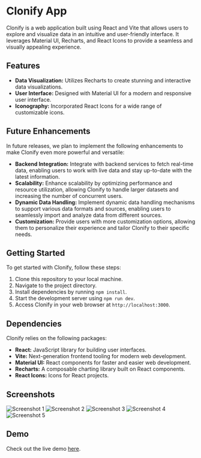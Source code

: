 # Clonify App

Clonify is a web application built using React and Vite that allows users to explore and visualize data in an intuitive and user-friendly interface. It leverages Material UI, Recharts, and React Icons to provide a seamless and visually appealing experience.

## Features

- **Data Visualization:** Utilizes Recharts to create stunning and interactive data visualizations.
- **User Interface:** Designed with Material UI for a modern and responsive user interface.
- **Iconography:** Incorporated React Icons for a wide range of customizable icons.

## Future Enhancements

In future releases, we plan to implement the following enhancements to make Clonify even more powerful and versatile:

- **Backend Integration:** Integrate with backend services to fetch real-time data, enabling users to work with live data and stay up-to-date with the latest information.
- **Scalability:** Enhance scalability by optimizing performance and resource utilization, allowing Clonify to handle larger datasets and increasing the number of concurrent users.
- **Dynamic Data Handling:** Implement dynamic data handling mechanisms to support various data formats and sources, enabling users to seamlessly import and analyze data from different sources.
- **Customization:** Provide users with more customization options, allowing them to personalize their experience and tailor Clonify to their specific needs.

## Getting Started

To get started with Clonify, follow these steps:

1. Clone this repository to your local machine.
2. Navigate to the project directory.
3. Install dependencies by running `npm install`.
4. Start the development server using `npm run dev`.
5. Access Clonify in your web browser at `http://localhost:3000`.

## Dependencies

Clonify relies on the following packages:

- **React:** JavaScript library for building user interfaces.
- **Vite:** Next-generation frontend tooling for modern web development.
- **Material UI:** React components for faster and easier web development.
- **Recharts:** A composable charting library built on React components.
- **React Icons:** Icons for React projects.

## Screenshots

![Screenshot 1](https://res.cloudinary.com/dxaovcjmr/image/upload/v1711499400/Roado/Screenshot_2024-03-27_at_5.56.49_AM_p66vjg.png)
![Screenshot 2](https://res.cloudinary.com/dxaovcjmr/image/upload/v1711499389/Roado/Screenshot_2024-03-27_at_5.57.00_AM_dz8ru5.png)
![Screenshot 3](https://res.cloudinary.com/dxaovcjmr/image/upload/v1711499390/Roado/Screenshot_2024-03-27_at_5.58.30_AM_om2nd2.png)
![Screenshot 4](https://res.cloudinary.com/dxaovcjmr/image/upload/v1711499389/Roado/Screenshot_2024-03-27_at_5.58.51_AM_y37hhw.png)
![Screenshot 5](https://res.cloudinary.com/dxaovcjmr/image/upload/v1711499390/Roado/Screenshot_2024-03-27_at_5.59.07_AM_b6z3bc.png)

## Demo

Check out the live demo [here](https://res.cloudinary.com/dxaovcjmr/video/upload/v1711510752/Roado/RoaDo_icogcx.mkv).
